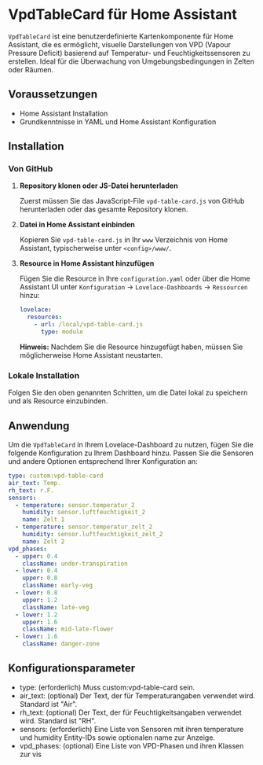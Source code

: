 # VpdTableCard für Home Assistant

`VpdTableCard` ist eine benutzerdefinierte Kartenkomponente für Home Assistant, die es ermöglicht, visuelle Darstellungen von VPD (Vapour Pressure Deficit) basierend auf Temperatur- und Feuchtigkeitssensoren zu erstellen. Ideal für die Überwachung von Umgebungsbedingungen in Zelten oder Räumen.

## Voraussetzungen

- Home Assistant Installation
- Grundkenntnisse in YAML und Home Assistant Konfiguration

## Installation

### Von GitHub

1. **Repository klonen oder JS-Datei herunterladen**

    Zuerst müssen Sie das JavaScript-File `vpd-table-card.js` von GitHub herunterladen oder das gesamte Repository klonen.

2. **Datei in Home Assistant einbinden**

    Kopieren Sie `vpd-table-card.js` in Ihr `www` Verzeichnis von Home Assistant, typischerweise unter `<config>/www/`.

3. **Resource in Home Assistant hinzufügen**

    Fügen Sie die Resource in Ihre `configuration.yaml` oder über die Home Assistant UI unter `Konfiguration` -> `Lovelace-Dashboards` -> `Ressourcen` hinzu:

    ```yaml
    lovelace:
      resources:
        - url: /local/vpd-table-card.js
          type: module
    ```

    **Hinweis:** Nachdem Sie die Resource hinzugefügt haben, müssen Sie möglicherweise Home Assistant neustarten.

### Lokale Installation

Folgen Sie den oben genannten Schritten, um die Datei lokal zu speichern und als Resource einzubinden.

## Anwendung

Um die `VpdTableCard` in Ihrem Lovelace-Dashboard zu nutzen, fügen Sie die folgende Konfiguration zu Ihrem Dashboard hinzu. Passen Sie die Sensoren und andere Optionen entsprechend Ihrer Konfiguration an:

```yaml
type: custom:vpd-table-card
air_text: Temp.
rh_text: r.F.
sensors:
  - temperature: sensor.temperatur_2
    humidity: sensor.luftfeuchtigkeit_2
    name: Zelt 1
  - temperature: sensor.temperatur_zelt_2
    humidity: sensor.luftfeuchtigkeit_zelt_2
    name: Zelt 2
vpd_phases:
  - upper: 0.4
    className: under-transpiration
  - lower: 0.4
    upper: 0.8
    className: early-veg
  - lower: 0.8
    upper: 1.2
    className: late-veg
  - lower: 1.2
    upper: 1.6
    className: mid-late-flower
  - lower: 1.6
    className: danger-zone
```
## Konfigurationsparameter
- type: (erforderlich) Muss custom:vpd-table-card sein.
- air_text: (optional) Der Text, der für Temperaturangaben verwendet wird. Standard ist "Air".
- rh_text: (optional) Der Text, der für Feuchtigkeitsangaben verwendet wird. Standard ist "RH".
- sensors: (erforderlich) Eine Liste von Sensoren mit ihren temperature und humidity Entity-IDs sowie optionalen name zur Anzeige.
- vpd_phases: (optional) Eine Liste von VPD-Phasen und ihren Klassen zur vis
